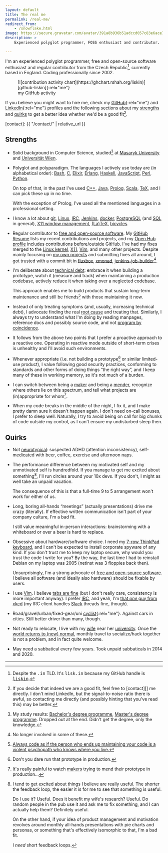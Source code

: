 ```yaml
---
layout: default
title: The real me
permalink: /real-me/
redirect_from:
    - /snowflake.html
image: https://secure.gravatar.com/avatar/391a8b936b51adccd057c83e6ace7241
description: >
    Experienced polyglot programmer, FOSS enthusiast and contributor.

---
```


I'm an experienced polyglot programmer, free and open-source software
enthusiast and regular contributor from the Czech Republic[^tld], currently
based in England. Coding professionally since 2002.

[^tld]:
    Despite the <tt>.in</tt> TLD. It's <tt>lisk.in</tt> because my GitHub
    handle is [<tt>liskin</tt>][github-liskin].

<figure markdown="block">
[![contribution activity chart](https://ghchart.rshah.org/liskin)][github-liskin]{:rel="me"}
<figcaption>my GitHub activity</figcaption>
</figure>

If you believe you might want to hire me, check my
[GitHub][github-liskin]{:rel="me"} and [LinkedIn][linkedin-pivnik]{:rel="me"}
profiles and the following sections about my [strengths](#strengths) and
[quirks](#quirks) to get a better idea whether we'd be a good fit[^contact].

[^contact]:
    If you decide that indeed we are a good fit, feel free to [contact][] me
    directly. I don't mind LinkedIn, but the signal-to-noise ratio there is
    awful, so contacting me directly (and possibly hinting that you've read
    this) may be better.

[github-liskin]: https://github.com/liskin
[linkedin-pivnik]: https://www.linkedin.com/in/pivnik
[contact]: {{ "/contact/" | relative_url }}

## Strengths

* Solid background in Computer Science, studied[^study-results] at [Masaryk
  University][fi-muni] and [Universität Wien][univie].

* Polyglot and polyparadigm. The languages I actively use today are (in
  alphabetical order): [Bash][], [C][], [Elixir][], [Erlang][], [Haskell][],
  [JavaScript][], [Perl][], [Python][].

  On top of that, in the past I've used [C++][], [Java][], [Prolog][],
  [Scala][], [TeX][], and I can pick these up in no time.

  With the exception of Prolog, I've used all the mentioned languages in a
  professional setting.

* I know a lot about [git][], [Linux][], [IRC][], [Jenkins][], [docker][],
  [PostgreSQL][] (and [SQL][] in general), [X11 window management][],
  [(La)TeX][TeX], [bicycles][].

* Regular contributor to [free and open-source software][FOSS]. My [GitHub
  Resume][] lists my recent contributions and projects, and my [Open Hub
  profile][] includes contributions before/outside GitHub. I've had my fixes
  merged to the [Linux kernel][Linux], [X11][xorg], [Vim][], and many other
  projects. Despite mainly focusing on [my own projects][gh-repos] and
  submitting fixes all around, I got trusted with a commit bit in
  [fluxbox][], [xmonad][], [jenkins-job-builder][][^not-involved-anymore].

* I'm deliberate about [technical debt][]: embrace it when building a
  prototype, watch it (measure and track) when maintaining a production
  codebase, actively reduce it when taking over a neglected codebase.

  This approach enables me to build products that sustain long-term
  maintenance and still be friends[^violent-psychopath] with those maintaining
  it now.

* Instead of only treating symptoms (and, usually, increasing technical debt),
  I advocate finding the real [root cause][] and treating that. Similarly, I
  always try to understand what I'm doing by reading manpages, reference
  docs and possibly source code, and not [program by coincidence][].

* It follows from the above two points that I prefer a proactive approach to a
  reactive one. Operating in reactive mode outside of short-term crises is
  unhealthy and I'll avoid such environments.

* Whenever appropriate (i.e. not building a prototype[^prototype-prod] or
  similar limited-use product), I value following good security practices,
  conforming to standards and other forms of doing things “the right way”, and
  I keep many of these in working memory, so it's not much of a burden.

* I can switch between being a [maker][makers-menders] and being a
  [mender][makers-menders], recognize where others lie on this spectrum, and
  tell what projects are (in)appropriate for whom[^makers-maintenance].

* When my code breaks in the middle of the night, I fix it, and I make pretty
  damn sure it doesn't happen again. I don't need on-call bonuses, I prefer to
  sleep well. Naturally, I try to avoid being on call for big chunks of code
  outside my control, as I can't ensure my undisturbed sleep then.

[^study-results]:
    My study results: [Bachelor's degree programme][study1], [Master's degree
    programme][study2]. Dropped out at the end. Didn't get the degree, only
    the knowledge.

[^not-involved-anymore]:
    No longer involved in some of these.

[^violent-psychopath]:
    [Always code as if the person who ends up maintaining your code is a
    violent psychopath who knows where you
    live.](https://blog.codinghorror.com/coding-for-violent-psychopaths/)

[^prototype-prod]:
    Don't you dare run that prototype in production.

[^makers-maintenance]:
    It's really painful to watch [makers][makers-menders] trying to mend their
    prototype in production…

[fi-muni]: https://www.fi.muni.cz/about/index.html
[univie]: https://www.univie.ac.at/en/
[study1]: https://is.muni.cz/student/vystavene_znamky?lang=en;studium_osoby=209545
[study2]: https://is.muni.cz/student/vystavene_znamky?lang=en;studium_osoby=531387
[Bash]: https://www.gnu.org/software/bash/
[C++]: https://isocpp.org/
[C]: https://en.wikipedia.org/wiki/C_(programming_language)
[Elixir]: https://elixir-lang.org/
[Erlang]: https://www.erlang.org/
[Haskell]: https://www.haskell.org/
[JavaScript]: https://en.wikipedia.org/wiki/JavaScript
[Java]: https://en.wikipedia.org/wiki/Java_(programming_language)
[Perl]: https://www.perl.org/
[Prolog]: https://en.wikipedia.org/wiki/Prolog
[Python]: https://www.python.org/
[Scala]: https://www.scala-lang.org/
[git]: https://git-scm.com/
[Linux]: https://www.kernel.org/
[IRC]: https://en.wikipedia.org/wiki/Internet_Relay_Chat
[Jenkins]: https://www.jenkins.io/
[docker]: https://en.wikipedia.org/wiki/Docker_(software)
[PostgreSQL]: https://www.postgresql.org/
[SQL]: https://en.wikipedia.org/wiki/SQL
[X11 window management]: https://en.wikipedia.org/wiki/X_window_manager
[fluxbox]: http://fluxbox.org/
[xmonad]: https://xmonad.org/
[gh-repos]: https://github.com/liskin?tab=repositories&type=source
[jenkins-job-builder]: https://docs.openstack.org/infra/jenkins-job-builder/
[TeX]: https://en.wikipedia.org/wiki/TeX
[bicycles]: https://en.wikipedia.org/wiki/Bicycle
[xorg]: http://www.x.org/
[GitHub Resume]: https://resume.github.io/?liskin
[Open Hub profile]: https://www.openhub.net/accounts/Liskni_si
[root cause]: https://en.wikipedia.org/wiki/Root_cause_analysis
[program by coincidence]: https://dev.to/decoeur_/programming-by-coincidence-dont-do-it-7cp
[technical debt]: https://blog.pragmaticengineer.com/tech-debt/
[makers-menders]: https://dev.to/corgibytes/developer-differences-makers-vs-menders

## Quirks

* Not [neurotypical][]: suspected ADHD (attention inconsistency),
  self-medicated with beer, coffee, exercise and afternoon naps.

* The performance difference between my motivated self and my unmotivated self
  is hundredfold. If you manage to get me excited about something[^exciting],
  I'll run circles around your 10x devs. If you don't, I might as well take an
  unpaid vacation.

  The consequence of this is that a full-time 9 to 5 arrangement won't work
  for either of us.

* Long, boring all-hands “meetings” (actually presentations) drive me crazy
  (literally). If effective written communication isn't part of your company
  culture, I'm a bad fit.

  I still value meaningful in-person interactions: brainstorming with a
  whiteboard or over a beer is hard to replace.

* Obsessive about hardware/software choice. I need my [7-row ThinkPad
  keyboard][thinkpad-25], and I can't be expected to install corporate spyware
  of any kind. If you don't trust me to keep my laptop secure, why would you
  trust the code I write for you? By the way, the last time I had to reinstall
  Debian on my laptop was 2005 (netinst was 3 floppies back then).

  Unsurprisingly, I'm a strong advocate of [free and open-source
  software][FOSS]. I believe all software (and ideally also hardware) should
  be fixable by users.

* I use [Vim][]. I believe [tabs are fine][tabs] (but I don't really care,
  consistency is more important anyway). I prefer [IRC][], and yeah, I'm [that
  _one_ guy from xkcd](https://xkcd.com/1782/) (my IRC client handles
  [Slack][] threads fine, though).

* Road/gravel/urban/fixed-gear/uni [cyclist][strava-profile]{:rel="me"}.
  Against cars in cities. Still better driver than many, though.

* Not ready to relocate, I live with my [wife][] near her
  [university][eva-uni]. Once the [world returns to (new) normal][COVID-19],
  monthly travel to socialize/hack together is not a problem, and in fact
  quite welcome.

* May need a sabbatical every few years. Took unpaid sabbaticals in 2014 and
  2020.

[^exciting]:
    I tend to get excited about things I believe are really useful. The
    shorter the feedback loop, the easier it is for me to see that something
    is useful.

    Do I use it? Useful. Does it benefit my wife's research? Useful. Do random
    people in the pub use it and ask me to fix something, and I can actually
    help them? Definitely useful.

    On the other hand, if your idea of product management and motivation
    revolves around monthly all-hands presentations with pie charts and
    personas, or something that's effectively isomorphic to that, I'm a bad
    fit.

    I _need_ short feedback loops.

[neurotypical]: https://en.wikipedia.org/wiki/Neurotypical
[FOSS]: https://en.wikipedia.org/wiki/Free_and_open-source_software
[strava-profile]: https://www.strava.com/athletes/480858
[thinkpad-25]: https://user-images.githubusercontent.com/300342/81182740-8663f280-8fae-11ea-9b0d-db91eb6febaf.jpg
[Vim]: https://www.vim.org/
[tabs]: https://softwareengineering.stackexchange.com/a/72
[Slack]: https://slack.com/
[wife]: https://www.linkedin.com/in/eva-janou%C5%A1kov%C3%A1-2a53a5162/
[COVID-19]: https://en.wikipedia.org/wiki/COVID-19_pandemic
[eva-uni]: https://www.surrey.ac.uk/school-veterinary-medicine/about/department-veterinary-epidemiology-and-public-health

---
